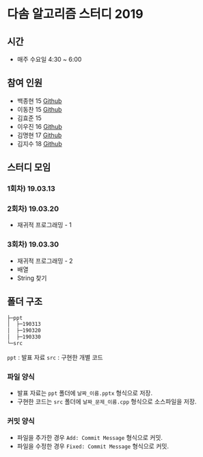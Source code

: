  다솜 알고리즘 스터디 2019
====

## 시간
* 매주 수요일 4:30 ~ 6:00

## 참여 인원
* 백종현 15 [Github](https://github.com/jhyunb)
* 이동찬 15 [Github](https://github.com/eastfull)
* 김효준 15
* 이우진 16 [Github](https://github.com/wjlee0908)
* 김명현 17 [Github](https://github.com/freckie)
* 김지수 18 [Github](https://github.com/earth_ssu)

## 스터디 모임

### 1회차) 19.03.13 

### 2회차) 19.03.20
* 재귀적 프로그래밍 - 1 

### 3회차) 19.03.30
* 재귀적 프로그래밍 - 2
* 배열
* String 찾기

## 폴더 구조
```sh
├─ppt
│  ├─190313
│  ├─190320
│  ├─190330
└─src
```
`ppt` : 발표 자료
`src` : 구현한 개별 코드

### 파일 양식
* 발표 자료는 `ppt` 폴더에 `날짜_이름.pptx` 형식으로 저장.
* 구현한 코드는 `src` 폴더에 `날짜_문제_이름.cpp` 형식으로 소스파일을 저장.

### 커밋 양식
* 파일을 추가한 경우 `Add: Commit Message` 형식으로 커밋.
* 파일을 수정한 경우 `Fixed: Commit Message` 형식으로 커밋.